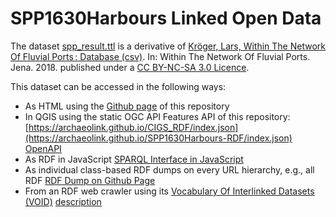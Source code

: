 # SPP1630Harbours Linked Open Data
                                            
The dataset [spp_result.ttl](https://github.com/archaeolink/SPP1630Harbours-RDF/blob/main/spp_result.ttl) is a derivative of [Kröger, Lars, Within The Network Of Fluvial Ports : Database (csv)](https://www.db-thueringen.de/receive/dbt_mods_00035241). In: Within The Network Of Fluvial Ports. Jena. 2018. published under a [CC BY-NC-SA 3.0 Licence](http://creativecommons.org/licenses/by-nc-sa/4.0/).
                                               
This dataset can be accessed in the following ways:                                                    
* As HTML using the [Github page](https://archaeolink.github.io/SPP1630Harbours-RDF/) of this repository      
* In QGIS using the static OGC API Features API of this repository: [https://archaeolink.github.io/CIGS_RDF/index.json](https://archaeolink.github.io/SPP1630Harbours-RDF/index.json) [OpenAPI](https://archaeolink.github.io/SPP1630Harbours-RDF/api/api.html)
* As RDF in JavaScript [SPARQL Interface in JavaScript](https://archaeolink.github.io/SPP1630Harbours-RDF/sparql.html?endpoint=https://archaeolink.github.io/SPP1630Harbours-RDF/index.ttl)
* As individual class-based RDF dumps on every URL hierarchy, e.g., all RDF [RDF Dump on Github Page](https://archaeolink.github.io/SPP1630Harbours-RDF/index.ttl)
* From an RDF web crawler using its [Vocabulary Of Interlinked Datasets (VOID)](https://www.w3.org/TR/void/) [description](https://archaeolink.github.io/SPP1630Harbours-RDF/void.ttl) 
 

